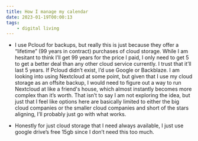 ```yaml
---
title: How I manage my calendar
date: 2023-01-19T00:00:13
tags:
    - digital living
---
```


* I use Pcloud for backups, but really this is just because they offer a “lifetime” (99 years in contract) purchases of cloud storage. While I am hesitant to think I’ll get 99 years for the price I paid, I only need to get 5 to get a better deal than any other cloud service currently. I trust that it’ll last 5 years. If Pcloud didn’t exist, I’d use Google or Backblaze. I am looking into using Nextcloud at some point, but given that I use my cloud storage as an offsite backup, I would need to figure out a way to run Nextcloud at like a friend's house, which almost instantly becomes more complex than it’s worth. That isn’t to say I am not exploring the idea, but just that I feel like options here are basically limited to either the big cloud companies or the smaller cloud companies and short of the stars aligning, I’ll probably just go with what works.

* Honestly for just cloud storage that I need always available, I just use google drive’s free 15gb since I don’t need this too much.
